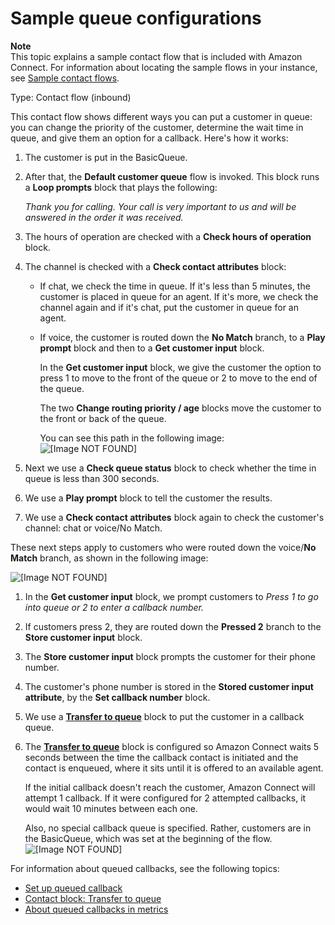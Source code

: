 # Sample queue configurations<a name="sample-queue-configurations"></a>

**Note**  
This topic explains a sample contact flow that is included with Amazon Connect\. For information about locating the sample flows in your instance, see [Sample contact flows](contact-flow-samples.md)\. 

Type: Contact flow \(inbound\)

This contact flow shows different ways you can put a customer in queue: you can change the priority of the customer, determine the wait time in queue, and give them an option for a callback\. Here's how it works: 

1. The customer is put in the BasicQueue\.

1. After that, the **Default customer queue** flow is invoked\. This block runs a **Loop prompts** block that plays the following: 

   *Thank you for calling\. Your call is very important to us and will be answered in the order it was received\.*

1. The hours of operation are checked with a **Check hours of operation** block\.

1. The channel is checked with a **Check contact attributes** block:
   + If chat, we check the time in queue\. If it's less than 5 minutes, the customer is placed in queue for an agent\. If it's more, we check the channel again and if it's chat, put the customer in queue for an agent\. 
   + If voice, the customer is routed down the **No Match** branch, to a **Play prompt** block and then to a **Get customer input** block\. 

     In the **Get customer input** block, we give the customer the option to press 1 to move to the front of the queue or 2 to move to the end of the queue\. 

     The two **Change routing priority / age** blocks move the customer to the front or back of the queue\.

     You can see this path in the following image:  
![\[Image NOT FOUND\]](http://docs.aws.amazon.com/connect/latest/adminguide/images/sample-queue-configurations-priority.png)

1. Next we use a **Check queue status** block to check whether the time in queue is less than 300 seconds\. 

1. We use a **Play prompt** block to tell the customer the results\. 

1. We use a **Check contact attributes** block again to check the customer's channel: chat or voice/No Match\. 

These next steps apply to customers who were routed down the voice/**No Match** branch, as shown in the following image:

![\[Image NOT FOUND\]](http://docs.aws.amazon.com/connect/latest/adminguide/images/sample-queue-configurations.png)

1. In the **Get customer input** block, we prompt customers to *Press 1 to go into queue or 2 to enter a callback number\.* 

1. If customers press 2, they are routed down the **Pressed 2** branch to the **Store customer input** block\.

1. The **Store customer input** block prompts the customer for their phone number\.

1. The customer's phone number is stored in the **Stored customer input attribute**, by the **Set callback number** block\.

1. We use a **[Transfer to queue](transfer-to-queue.md)** block to put the customer in a callback queue\. 

1. The **[Transfer to queue](transfer-to-queue.md)** block is configured so Amazon Connect waits 5 seconds between the time the callback contact is initiated and the contact is enqueued, where it sits until it is offered to an available agent\. 

   If the initial callback doesn't reach the customer, Amazon Connect will attempt 1 callback\. If it were configured for 2 attempted callbacks, it would wait 10 minutes between each one\. 

   Also, no special callback queue is specified\. Rather, customers are in the BasicQueue, which was set at the beginning of the flow\.   
![\[Image NOT FOUND\]](http://docs.aws.amazon.com/connect/latest/adminguide/images/sample-queue-configurations-transfer-to-queue-block.png)

For information about queued callbacks, see the following topics:
+ [Set up queued callback](setup-queued-callback.md) 
+ [Contact block: Transfer to queue](transfer-to-queue.md) 
+ [About queued callbacks in metrics](about-queued-callbacks.md) 